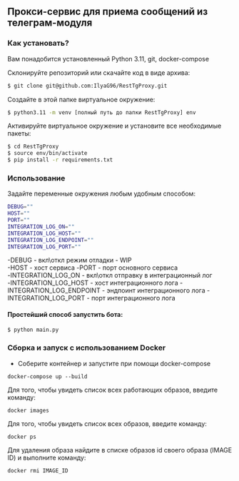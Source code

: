##  Прокси-сервис для приема сообщений из телеграм-модуля

### Как установать?

Вам понадобится установленный Python 3.11, git, docker-compose

Склонируйте репозиторий или скачайте код в виде архива:
```bash
$ git clone git@github.com:IlyaG96/RestTgProxy.git
```

Создайте в этой папке виртуальное окружение:
```bash
$ python3.11 -m venv [полный путь до папки RestTgProxy] env
```

Активируйте виртуальное окружение и установите все необходимые пакеты:
```bash
$ cd RestTgProxy
$ source env/bin/activate
$ pip install -r requirements.txt
```
### Использование
Задайте переменные окружения любым удобным способом:
```bash
DEBUG=""
HOST=""
PORT=""
INTEGRATION_LOG_ON=""
INTEGRATION_LOG_HOST=""
INTEGRATION_LOG_ENDPOINT=""
INTEGRATION_LOG_PORT=""
```

 -DEBUG - вкл\откл режим отладки - WIP  
 -HOST - хост сервиса
 -PORT - порт основного сервиса  
 -INTEGRATION_LOG_ON - вкл\откл отправку в интеграционный лог  
 -INTEGRATION_LOG_HOST - хост интеграционного лога 
 -INTEGRATION_LOG_ENDPOINT - эндпоинт интеграционного лога 
 -INTEGRATION_LOG_PORT - порт интеграционного лога 

#### Простейший способ запустить бота:
```bash
$ python main.py
```

### Сборка и запуск с использованием Docker

- Соберите контейнер и запустите при помощи docker-compose
```shell
docker-compose up --build
```

Для того, чтобы увидеть список всех работающих образов, введите команду:
```shell
docker images
```
Для того, чтобы увидеть список всех образов, введите команду:
```shell
docker ps
```
Для удаления образа найдите в списке образов id своего образа (IMAGE ID) и выполните команду:
```shell
docker rmi IMAGE_ID   
```